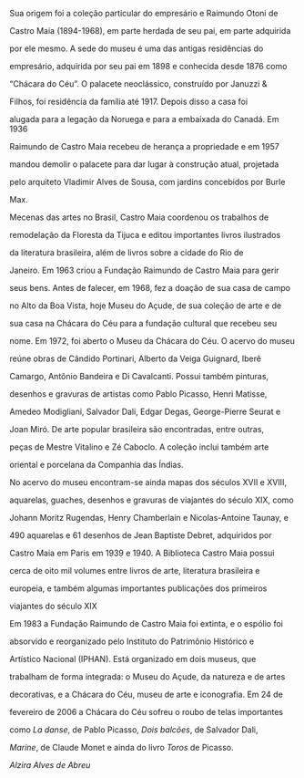 

Sua origem foi a coleção particular do empresário e Raimundo Otoni de

Castro Maia (1894-1968), em parte herdada de seu pai, em parte adquirida

por ele mesmo. A sede do museu é uma das antigas residências do

empresário, adquirida por seu pai em 1898 e conhecida desde 1876 como

“Chácara do Céu”. O palacete neoclássico, construído por Januzzi &

Filhos, foi residência da família até 1917. Depois disso a casa foi

alugada para a legação da Noruega e para a embaixada do Canadá. Em 1936

Raimundo de Castro Maia recebeu de herança a propriedade e em 1957

mandou demolir o palacete para dar lugar à construção atual, projetada

pelo arquiteto Vladimir Alves de Sousa, com jardins concebidos por Burle

Max.



Mecenas das artes no Brasil, Castro Maia coordenou os trabalhos de

remodelação da Floresta da Tijuca e editou importantes livros ilustrados

da literatura brasileira, além de livros sobre a cidade do Rio de

Janeiro. Em 1963 criou a Fundação Raimundo de Castro Maia para gerir

seus bens. Antes de falecer, em 1968, fez a doação de sua casa de campo

no Alto da Boa Vista, hoje Museu do Açude, de sua coleção de arte e de

sua casa na Chácara do Céu para a fundação cultural que recebeu seu

nome. Em 1972, foi aberto o Museu da Chácara do Céu. O acervo do museu

reúne obras de Cândido Portinari, Alberto da Veiga Guignard, Iberê

Camargo, Antônio Bandeira e Di Cavalcanti. Possui também pinturas,

desenhos e gravuras de artistas como Pablo Picasso, Henri Matisse,

Amedeo Modigliani, Salvador Dali, Edgar Degas, George-Pierre Seurat e

Joan Miró. De arte popular brasileira são encontradas, entre outras,

peças de Mestre Vitalino e Zé Caboclo. A coleção inclui também arte

oriental e porcelana da Companhia das Índias.



No acervo do museu encontram-se ainda mapas dos séculos XVII e XVIII,

aquarelas, guaches, desenhos e gravuras de viajantes do século XIX, como

Johann Moritz Rugendas, Henry Chamberlain e Nicolas-Antoine Taunay, e

490 aquarelas e 61 desenhos de Jean Baptiste Debret, adquiridos por

Castro Maia em Paris em 1939 e 1940. A Biblioteca Castro Maia possui

cerca de oito mil volumes entre livros de arte, literatura brasileira e

europeia, e também algumas importantes publicações dos primeiros

viajantes do século XIX



Em 1983 a Fundação Raimundo de Castro Maia foi extinta, e o espólio foi

absorvido e reorganizado pelo Instituto do Patrimônio Histórico e

Artístico Nacional (IPHAN). Está organizado em dois museus, que

trabalham de forma integrada: o Museu do Açude, da natureza e de artes

decorativas, e a Chácara do Céu, museu de arte e iconografia. Em 24 de

fevereiro de 2006 a Chácara do Céu sofreu o roubo de telas importantes

como *La danse*, de Pablo Picasso, *Dois balcões*, de Salvador Dali,

*Marine*, de Claude Monet e ainda do livro *Toros* de Picasso.



*Alzira Alves de Abreu*




